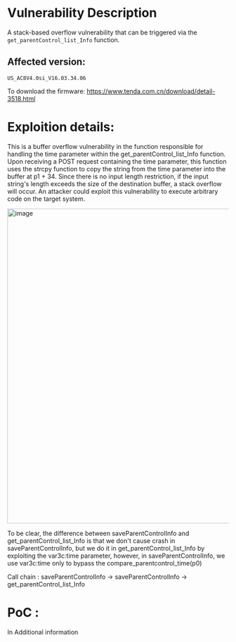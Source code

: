 # Vulnerability Description
A stack-based overflow vulnerability that can be triggered via the `get_parentControl_list_Info` function.
## Affected version:
`US_AC8V4.0si_V16.03.34.06` 

To download the firmware: https://www.tenda.com.cn/download/detail-3518.html

# Exploition details:

This is a buffer overflow vulnerability in the function responsible for handling the time parameter within the get_parentControl_list_Info function. Upon receiving a POST request containing the time parameter, this function uses the strcpy function to copy the string from the time parameter into the buffer at p1 + 34. Since there is no input length restriction, if the input string's length exceeds the size of the destination buffer, a stack overflow will occur. An attacker could exploit this vulnerability to execute arbitrary code on the target system.

<img width="717" alt="image" src="https://github.com/DDizzzy79/Tenda-CVE/assets/72267897/b89d47a9-77f7-4f1b-87df-c427b5ff406d">

To be clear, the difference between saveParentControlInfo and get_parentControl_list_Info  is that we don't cause crash in saveParentControlInfo, but we do it in get_parentControl_list_Info by exploiting the var3c:time parameter, however, in saveParentControlInfo, we use var3c:time  only to bypass the compare_parentcontrol_time(p0)
    
Call chain : saveParentControlInfo -> saveParentControlInfo -> get_parentControl_list_Info

# PoC :
In Additional information
